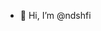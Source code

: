 - 👋 Hi, I’m @ndshfi

<!---
ndshfi/ndshfi is a ✨ special ✨ repository because its `README.md` (this file) appears on your GitHub profile.
You can click the Preview link to take a look at your changes.
--->
